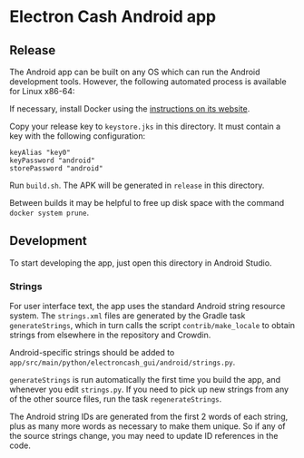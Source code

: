 # Electron Cash Android app

## Release

The Android app can be built on any OS which can run the Android development tools. However,
the following automated process is available for Linux x86-64:

If necessary, install Docker using the [instructions on its
website](https://docs.docker.com/install/#supported-platforms).

Copy your release key to `keystore.jks` in this directory. It must contain a key with the
following configuration:

    keyAlias "key0"
    keyPassword "android"
    storePassword "android"

Run `build.sh`. The APK will be generated in `release` in this directory.

Between builds it may be helpful to free up disk space with the command `docker system prune`.

## Development

To start developing the app, just open this directory in Android Studio.

### Strings

For user interface text, the app uses the standard Android string resource system. The
`strings.xml` files are generated by the Gradle task `generateStrings`, which in turn calls the
script `contrib/make_locale` to obtain strings from elsewhere in the repository and Crowdin.

Android-specific strings should be added to
`app/src/main/python/electroncash_gui/android/strings.py`.

`generateStrings` is run automatically the first time you build the app, and whenever you edit
`strings.py`. If you need to pick up new strings from any of the other source files, run the
task `regenerateStrings`.

The Android string IDs are generated from the first 2 words of each string, plus as many more
words as necessary to make them unique. So if any of the source strings change, you may need to
update ID references in the code.
